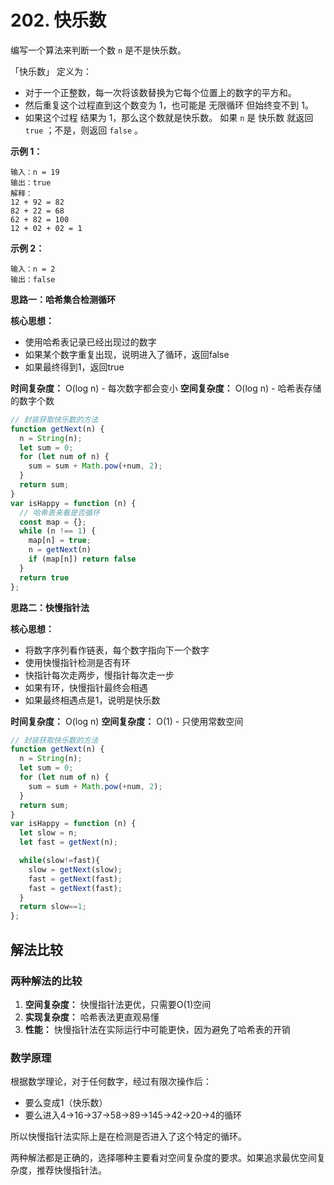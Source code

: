 # 202. 快乐数

编写一个算法来判断一个数 `n` 是不是快乐数。

「快乐数」 定义为：

- 对于一个正整数，每一次将该数替换为它每个位置上的数字的平方和。
- 然后重复这个过程直到这个数变为 1，也可能是 无限循环 但始终变不到 1。
- 如果这个过程 结果为 1，那么这个数就是快乐数。
如果 `n` 是 快乐数 就返回 `true` ；不是，则返回 `false` 。


**示例 1：**

```
输入：n = 19
输出：true
解释：
12 + 92 = 82
82 + 22 = 68
62 + 82 = 100
12 + 02 + 02 = 1
```

**示例 2：**

```
输入：n = 2
输出：false
```

**思路一：哈希集合检测循环**

**核心思想：**
- 使用哈希表记录已经出现过的数字
- 如果某个数字重复出现，说明进入了循环，返回false
- 如果最终得到1，返回true

**时间复杂度：** O(log n) - 每次数字都会变小
**空间复杂度：** O(log n) - 哈希表存储的数字个数

```javascript
// 封装获取快乐数的方法
function getNext(n) {
  n = String(n);
  let sum = 0;
  for (let num of n) {
    sum = sum + Math.pow(+num, 2);
  }
  return sum;
}
var isHappy = function (n) {
  // 哈希表来看是否循环
  const map = {};
  while (n !== 1) {
    map[n] = true;
    n = getNext(n)
    if (map[n]) return false
  }
  return true
};
```

**思路二：快慢指针法**

**核心思想：**
- 将数字序列看作链表，每个数字指向下一个数字
- 使用快慢指针检测是否有环
- 快指针每次走两步，慢指针每次走一步
- 如果有环，快慢指针最终会相遇
- 如果最终相遇点是1，说明是快乐数

**时间复杂度：** O(log n)
**空间复杂度：** O(1) - 只使用常数空间

```javascript
// 封装获取快乐数的方法
function getNext(n) {
  n = String(n);
  let sum = 0;
  for (let num of n) {
    sum = sum + Math.pow(+num, 2);
  }
  return sum;
}
var isHappy = function (n) {
  let slow = n;
  let fast = getNext(n);

  while(slow!=fast){
    slow = getNext(slow);
    fast = getNext(fast);
    fast = getNext(fast);
  }
  return slow==1;
};
```

## 解法比较

### 两种解法的比较

1. **空间复杂度：** 快慢指针法更优，只需要O(1)空间
2. **实现复杂度：** 哈希表法更直观易懂
3. **性能：** 快慢指针法在实际运行中可能更快，因为避免了哈希表的开销

### 数学原理

根据数学理论，对于任何数字，经过有限次操作后：
- 要么变成1（快乐数）
- 要么进入4→16→37→58→89→145→42→20→4的循环

所以快慢指针法实际上是在检测是否进入了这个特定的循环。

两种解法都是正确的，选择哪种主要看对空间复杂度的要求。如果追求最优空间复杂度，推荐快慢指针法。